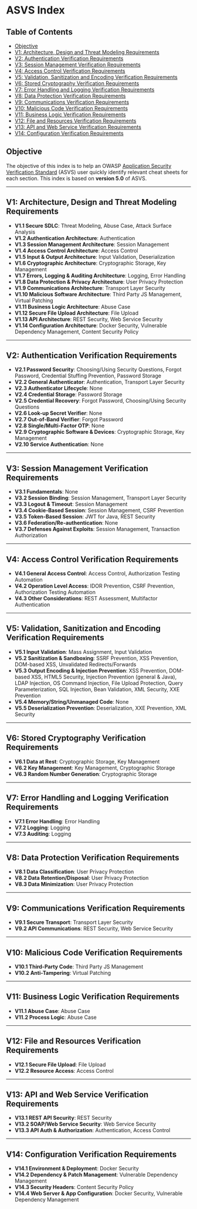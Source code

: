 # ASVS Index

## Table of Contents
- [Objective](#objective)
- [V1: Architecture, Design and Threat Modeling Requirements](#v1-architecture-design-and-threat-modeling-requirements)
- [V2: Authentication Verification Requirements](#v2-authentication-verification-requirements)
- [V3: Session Management Verification Requirements](#v3-session-management-verification-requirements)
- [V4: Access Control Verification Requirements](#v4-access-control-verification-requirements)
- [V5: Validation, Sanitization and Encoding Verification Requirements](#v5-validation-sanitization-and-encoding-verification-requirements)
- [V6: Stored Cryptography Verification Requirements](#v6-stored-cryptography-verification-requirements)
- [V7: Error Handling and Logging Verification Requirements](#v7-error-handling-and-logging-verification-requirements)
- [V8: Data Protection Verification Requirements](#v8-data-protection-verification-requirements)
- [V9: Communications Verification Requirements](#v9-communications-verification-requirements)
- [V10: Malicious Code Verification Requirements](#v10-malicious-code-verification-requirements)
- [V11: Business Logic Verification Requirements](#v11-business-logic-verification-requirements)
- [V12: File and Resources Verification Requirements](#v12-file-and-resources-verification-requirements)
- [V13: API and Web Service Verification Requirements](#v13-api-and-web-service-verification-requirements)
- [V14: Configuration Verification Requirements](#v14-configuration-verification-requirements)

## Objective
The objective of this index is to help an OWASP [Application Security Verification Standard](https://owasp.org/www-project-application-security-verification-standard/) (ASVS) user quickly identify relevant cheat sheets for each section. This index is based on **version 5.0** of ASVS.

---

## V1: Architecture, Design and Threat Modeling Requirements
- **V1.1 Secure SDLC**: Threat Modeling, Abuse Case, Attack Surface Analysis  
- **V1.2 Authentication Architecture**: Authentication  
- **V1.3 Session Management Architecture**: Session Management  
- **V1.4 Access Control Architecture**: Access Control  
- **V1.5 Input & Output Architecture**: Input Validation, Deserialization  
- **V1.6 Cryptographic Architecture**: Cryptographic Storage, Key Management  
- **V1.7 Errors, Logging & Auditing Architecture**: Logging, Error Handling  
- **V1.8 Data Protection & Privacy Architecture**: User Privacy Protection  
- **V1.9 Communications Architecture**: Transport Layer Security  
- **V1.10 Malicious Software Architecture**: Third Party JS Management, Virtual Patching  
- **V1.11 Business Logic Architecture**: Abuse Case  
- **V1.12 Secure File Upload Architecture**: File Upload  
- **V1.13 API Architecture**: REST Security, Web Service Security  
- **V1.14 Configuration Architecture**: Docker Security, Vulnerable Dependency Management, Content Security Policy  

---

## V2: Authentication Verification Requirements
- **V2.1 Password Security**: Choosing/Using Security Questions, Forgot Password, Credential Stuffing Prevention, Password Storage  
- **V2.2 General Authenticator**: Authentication, Transport Layer Security  
- **V2.3 Authenticator Lifecycle**: None  
- **V2.4 Credential Storage**: Password Storage  
- **V2.5 Credential Recovery**: Forgot Password, Choosing/Using Security Questions  
- **V2.6 Look-up Secret Verifier**: None  
- **V2.7 Out-of-Band Verifier**: Forgot Password  
- **V2.8 Single/Multi-Factor OTP**: None  
- **V2.9 Cryptographic Software & Devices**: Cryptographic Storage, Key Management  
- **V2.10 Service Authentication**: None  

---

## V3: Session Management Verification Requirements
- **V3.1 Fundamentals**: None  
- **V3.2 Session Binding**: Session Management, Transport Layer Security  
- **V3.3 Logout & Timeout**: Session Management  
- **V3.4 Cookie-Based Session**: Session Management, CSRF Prevention  
- **V3.5 Token-Based Session**: JWT for Java, REST Security  
- **V3.6 Federation/Re-authentication**: None  
- **V3.7 Defenses Against Exploits**: Session Management, Transaction Authorization  

---

## V4: Access Control Verification Requirements
- **V4.1 General Access Control**: Access Control, Authorization Testing Automation  
- **V4.2 Operation Level Access**: IDOR Prevention, CSRF Prevention, Authorization Testing Automation  
- **V4.3 Other Considerations**: REST Assessment, Multifactor Authentication  

---

## V5: Validation, Sanitization and Encoding Verification Requirements
- **V5.1 Input Validation**: Mass Assignment, Input Validation  
- **V5.2 Sanitization & Sandboxing**: SSRF Prevention, XSS Prevention, DOM-based XSS, Unvalidated Redirects/Forwards  
- **V5.3 Output Encoding & Injection Prevention**: XSS Prevention, DOM-based XSS, HTML5 Security, Injection Prevention (general & Java), LDAP Injection, OS Command Injection, File Upload Protection, Query Parameterization, SQL Injection, Bean Validation, XML Security, XXE Prevention  
- **V5.4 Memory/String/Unmanaged Code**: None  
- **V5.5 Deserialization Prevention**: Deserialization, XXE Prevention, XML Security  

---

## V6: Stored Cryptography Verification Requirements
- **V6.1 Data at Rest**: Cryptographic Storage, Key Management  
- **V6.2 Key Management**: Key Management, Cryptographic Storage  
- **V6.3 Random Number Generation**: Cryptographic Storage  

---

## V7: Error Handling and Logging Verification Requirements
- **V7.1 Error Handling**: Error Handling  
- **V7.2 Logging**: Logging  
- **V7.3 Auditing**: Logging  

---

## V8: Data Protection Verification Requirements
- **V8.1 Data Classification**: User Privacy Protection  
- **V8.2 Data Retention/Disposal**: User Privacy Protection  
- **V8.3 Data Minimization**: User Privacy Protection  

---

## V9: Communications Verification Requirements
- **V9.1 Secure Transport**: Transport Layer Security  
- **V9.2 API Communications**: REST Security, Web Service Security  

---

## V10: Malicious Code Verification Requirements
- **V10.1 Third-Party Code**: Third Party JS Management  
- **V10.2 Anti-Tampering**: Virtual Patching  

---

## V11: Business Logic Verification Requirements
- **V11.1 Abuse Case**: Abuse Case  
- **V11.2 Process Logic**: Abuse Case  

---

## V12: File and Resources Verification Requirements
- **V12.1 Secure File Upload**: File Upload  
- **V12.2 Resource Access**: Access Control  

---

## V13: API and Web Service Verification Requirements
- **V13.1 REST API Security**: REST Security  
- **V13.2 SOAP/Web Service Security**: Web Service Security  
- **V13.3 API Auth & Authorization**: Authentication, Access Control  

---

## V14: Configuration Verification Requirements
- **V14.1 Environment & Deployment**: Docker Security  
- **V14.2 Dependency & Patch Management**: Vulnerable Dependency Management  
- **V14.3 Security Headers**: Content Security Policy  
- **V14.4 Web Server & App Configuration**: Docker Security, Vulnerable Dependency Management
